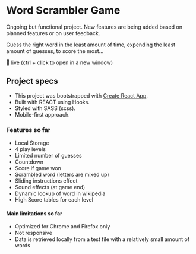 # Word Scrambler Game

Ongoing but functional project. New features are being added based on planned features or on user feedback.

Guess the right word in the least amount of time, expending the least amount of guesses, to score the most...

📡 [live](https://condescending-raman-a3f123.netlify.app/) (ctrl + click to open in a new window)

## Project specs

- This project was bootstrapped with [Create React App](https://github.com/facebook/create-react-app).
- Built with REACT using Hooks.
- Styled with SASS (scss).
- Mobile-first approach.

### Features so far

- Local Storage
- 4 play levels
- Limited number of guesses
- Countdown
- Score if game won
- Scrambled word (letters are mixed up)
- Sliding instructions effect
- Sound effects (at game end)
- Dynamic lookup of word in wikipedia
- High Score tables for each level

#### Main limitations so far

- Optimized for Chrome and Firefox only
- Not responsive
- Data is retrieved locally from a test file with a relatively small amount of words
